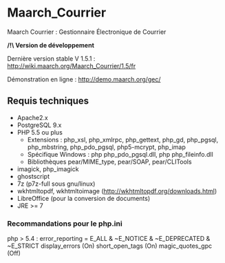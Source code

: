 # Maarch_Courrier
Maarch Courrier : Gestionnaire Électronique de Courrier

**/!\ Version de développement**

Dernière version stable V 1.5.1 : http://wiki.maarch.org/Maarch_Courrier/1.5/fr

Démonstration en ligne : http://demo.maarch.org/gec/

## Requis techniques

* Apache2.x
* PostgreSQL 9.x
* PHP 5.5 ou plus
   * Extensions : php_xsl, php_xmlrpc, php_gettext, php_gd, php_pgsql, php_mbstring, php_pdo_pgsql, php5-mcrypt, php_imap
   * Spécifique Windows : php php_pdo_pgsql.dll, php php_fileinfo.dll
   * Bibliothèques pear/MIME_type, pear/SOAP, pear/CLITools
* imagick, php_imagick
* ghostscript
* 7z (p7z-full sous gnu/linux)
* wkhtmltopdf, wkhtmltoimage (http://wkhtmltopdf.org/downloads.html)
* LibreOffice (pour la conversion de documents)
* JRE >= 7

###  Recommandations pour le php.ini

php > 5.4 : error_reporting = E_ALL & ~E_NOTICE & ~E_DEPRECATED & ~E_STRICT
display_errors (On)
short_open_tags (On)
magic_quotes_gpc (Off)
